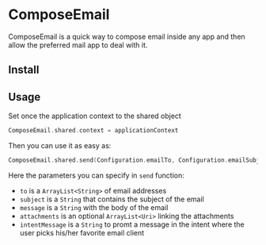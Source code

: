 # ComposeEmail

ComposeEmail is a quick way to compose email inside any app and then allow the preferred mail app to deal with it.

## Install

## Usage

Set once the application context to the shared object

```kotlin
ComposeEmail.shared.context = applicationContext
```

Then you can use it as easy as:

```kotlin
ComposeEmail.shared.send(Configuration.emailTo, Configuration.emailSubject, Configuration.emailMessage, arrayListOf(Database.shared.export()))
```

Here the parameters you can specify in `send` function:

- `to` is a `ArrayList<String>` of email addresses
- `subject` is a `String` that contains the subject of the email
- `message` is a `String` with the body of the email
- `attachments` is an optional `ArrayList<Uri>` linking the attachments
- `intentMessage` is a `String` to promt a message in the intent where the user picks his/her favorite email client